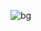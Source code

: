 ![bg](https://user-images.githubusercontent.com/74500494/210315256-04ec8237-a891-4195-accb-e77cfebd79d3.jpg)
